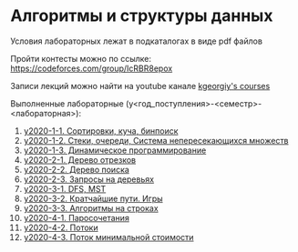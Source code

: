 # Алгоритмы и структуры данных

Условия лабораторных лежат в подкаталогах в виде pdf файлов

Пройти контесты можно по ссылке: https://codeforces.com/group/IcRBR8epox

Записи лекций можно найти на youtube канале [kgeorgiy's courses](https://www.youtube.com/c/kgeorgiycourses/videos)

Выполненные лабораторные (y<год_поступления>-<семестр>-<лабораторная>):

1. [y2020-1-1. Сортировки, куча, бинпоиск](lab-1-1)
2. [y2020-1-2. Стеки, очереди, Система непересекающихся множеств](lab-1-2)
3. [y2020-1-3. Динамическое программирование](lab-1-3)
4. [y2020-2-1. Дерево отрезков](lab-2-1)
5. [y2020-2-2. Дерево поиска](lab-2-2)
6. [y2020-2-3. Запросы на деревьях](lab-2-3)
7. [y2020-3-1. DFS, MST](lab-3-1)
8. [y2020-3-2. Кратчайшие пути. Игры](lab-3-2)
9. [y2020-3-3. Алгоритмы на строках](lab-3-3)
10. [y2020-4-1. Паросочетания](lab-4-1)
11. [y2020-4-2. Потоки](lab-4-2)
12. [y2020-4-3. Поток минимальной стоимости](lab-4-3)